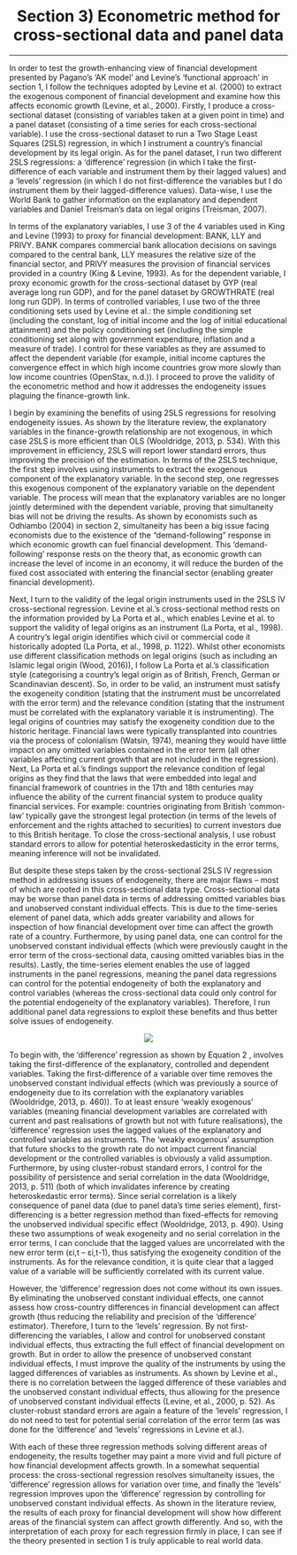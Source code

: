 <h1 align="center"> Section 3) Econometric method for cross-sectional data and panel data </h1> 
<hr /> 

In order to test the growth-enhancing view of financial development presented by Pagano’s ‘AK model’ and Levine’s ‘functional approach’ in section 1, I follow the techniques adopted by Levine et al. (2000) to extract the exogenous component of financial development and examine how this affects economic growth (Levine, et al., 2000). Firstly, I produce a cross-sectional dataset (consisting of variables taken at a given point in time) and a panel dataset (consisting of a time series for each cross-sectional variable). I use the cross-sectional dataset to run a Two Stage Least Squares (2SLS) regression, in which I instrument a country’s financial development by its legal origin. As for the panel dataset, I run two different 2SLS regressions: a ‘difference’ regression (in which I take the first-difference of each variable and instrument them by their lagged values) and a ‘levels’ regression (in which I do not first-difference the variables but I do instrument them by their lagged-difference values). Data-wise, I use the World Bank to gather information on the explanatory and dependent variables and Daniel Treisman’s data on legal origins (Treisman, 2007).  

In terms of the explanatory variables, I use 3 of the 4 variables used in King and Levine (1993) to proxy for financial development: BANK, LLY and PRIVY. BANK compares commercial bank allocation decisions on savings compared to the central bank, LLY measures the relative size of the financial sector, and PRIVY measures the provision of financial services provided in a country (King & Levine, 1993). As for the dependent variable, I proxy economic growth for the cross-sectional dataset by GYP (real average long run GDP), and for the panel dataset by GROWTHRATE (real long run GDP). In terms of controlled variables, I use two of the three conditioning sets used by Levine et al.: the simple conditioning set (including the constant, log of initial income and the log of initial educational attainment) and the policy conditioning set (including the simple conditioning set along with government expenditure, inflation and a measure of trade). I control for these variables as they are assumed to affect the dependent variable (for example, initial income captures the convergence effect in which high income countries grow more slowly than low income countries (OpenStax, n.d.)). I proceed to prove the validity of the econometric method and how it addresses the endogeneity issues plaguing the finance-growth link.  

I begin by examining the benefits of using 2SLS regressions for resolving endogeneity issues. As shown by the literature review, the explanatory variables in the finance-growth relationship are not exogenous, in which case 2SLS is more efficient than OLS (Wooldridge, 2013, p. 534). With this improvement in efficiency, 2SLS will report lower standard errors, thus improving the precision of the estimation. In terms of the 2SLS technique, the first step involves using instruments to extract the exogenous component of the explanatory variable. In the second step, one regresses this exogenous component of the explanatory variable on the dependent variable. The process will mean that the explanatory variables are no longer jointly determined with the dependent variable, proving that simultaneity bias will not be driving the results. As shown by economists such as Odhiambo (2004) in section 2, simultaneity has been a big issue facing economists due to the existence of the “demand-following” response in which economic growth can fuel financial development. This ‘demand-following’ response rests on the theory that, as economic growth can increase the level of income in an economy, it will reduce the burden of the fixed cost associated with entering the financial sector (enabling greater financial development).  

Next, I turn to the validity of the legal origin instruments used in the 2SLS IV cross-sectional regression. Levine et al.’s cross-sectional method rests on the information provided by La Porta et al., which enables Levine et al. to support the validity of legal origins as an instrument (La Porta, et al., 1998). A country’s legal origin identifies which civil or commercial code it historically adopted (La Porta, et al., 1998, p. 1122). Whilst other economists use different classification methods on legal origins (such as including an Islamic legal origin (Wood, 2016)), I follow La Porta et al.’s classification style (categorising a country’s legal origin as of British, French, German or Scandinavian descent). So, in order to be valid, an instrument must satisfy the exogeneity condition (stating that the instrument must be uncorrelated with the error term) and the relevance condition (stating that the instrument must be correlated with the explanatory variable it is instrumenting). The legal origins of countries may satisfy the exogeneity condition due to the historic heritage. Financial laws were typically transplanted into countries via the process of colonialism (Watsin, 1974), meaning they would have little impact on any omitted variables contained in the error term (all other variables affecting current growth that are not included in the regression). Next, La Porta et al.’s findings support the relevance condition of legal origins as they find that the laws that were embedded into legal and financial framework of countries in the 17th and 18th centuries may influence the ability of the current financial system to produce quality financial services. For example: countries originating from British ‘common-law’ typically gave the strongest legal protection (in terms of the levels of enforcement and the rights attached to securities) to current investors due to this British heritage. To close the cross-sectional analysis, I use robust standard errors to allow for potential heteroskedasticity in the error terms, meaning inference will not be invalidated.  

But despite these steps taken by the cross-sectional 2SLS IV regression method in addressing issues of endogeneity, there are major flaws – most of which are rooted in this cross-sectional data type. Cross-sectional data may be worse than panel data in terms of addressing omitted variables bias and unobserved constant individual effects. This is due to the time-series element of panel data, which adds greater variability and allows for inspection of how financial development over time can affect the growth rate of a country. Furthermore, by using panel data, one can control for the unobserved constant individual effects (which were previously caught in the error term of the cross-sectional data, causing omitted variables bias in the results). Lastly, the time-series element enables the use of lagged instruments in the panel regressions, meaning the panel data regressions can control for the potential endogeneity of both the explanatory and control variables (whereas the cross-sectional data could only control for the potential endogeneity of the explanatory variables). Therefore, I run additional panel data regressions to exploit these benefits and thus better solve issues of endogeneity.   

<p align="center">
  <img src="https://user-images.githubusercontent.com/79361165/108626594-cb2b1e00-7448-11eb-986d-d9098248c397.JPG">
</p>

To begin with, the ‘difference’ regression as shown by Equation 2 , involves taking the first-difference of the explanatory, controlled and dependent variables. Taking the first-difference of a variable over time removes the unobserved constant individual effects (which was previously a source of endogeneity due to its correlation with the explanatory variables (Wooldridge, 2013, p. 460)). To at least ensure ‘weakly exogenous’ variables (meaning financial development variables are correlated with current and past realisations of growth but not with future realisations), the ‘difference’ regression uses the lagged values of the explanatory and controlled variables as instruments. The ‘weakly exogenous’ assumption that future shocks to the growth rate do not impact current financial development or the controlled variables is obviously a valid assumption. Furthermore, by using cluster-robust standard errors, I control for the possibility of persistence and serial correlation in the data (Wooldridge, 2013, p. 511) (both of which invalidates inference by creating heteroskedastic error terms).  Since serial correlation is a likely consequence of panel data (due to panel data’s time series element), first-differencing is a better regression method than fixed-effects for removing the unobserved individual specific effect (Wooldridge, 2013, p. 490). Using these two assumptions of weak exogeneity and no serial correlation in the error terms, I can conclude that the lagged values are uncorrelated with the new error term (εi,t – εi,t-1), thus satisfying the exogeneity condition of the instruments. As for the relevance condition, it is quite clear that a lagged value of a variable will be sufficiently correlated with its current value.  

However, the ‘difference’ regression does not come without its own issues. By eliminating the unobserved constant individual effects, one cannot assess how cross-country differences in financial development can affect growth (thus reducing the reliability and precision of the ‘difference’ estimator). Therefore, I turn to the ‘levels’ regression. By not first-differencing the variables, I allow and control for unobserved constant individual effects, thus extracting the full effect of financial development on growth. But in order to allow the presence of unobserved constant individual effects, I must improve the quality of the instruments by using the lagged differences of variables as instruments. As shown by Levine et al., there is no correlation between the lagged difference of these variables and the unobserved constant individual effects, thus allowing for the presence of unobserved constant individual effects (Levine, et al., 2000, p. 52). As cluster-robust standard errors are again a feature of the ‘levels’ regression, I do not need to test for potential serial correlation of the error term (as was done for the ‘difference’ and ‘levels’ regressions in Levine et al.).  

With each of these three regression methods solving different areas of endogeneity, the results together may paint a more vivid and full picture of how financial development affects growth. In a somewhat sequential process: the cross-sectional regression resolves simultaneity issues, the ‘difference’ regression allows for variation over time, and finally the ‘levels’ regression improves upon the ‘difference’ regression by controlling for unobserved constant individual effects. As shown in the literature review, the results of each proxy for financial development will show how different areas of the financial system can affect growth differently. And so, with the interpretation of each proxy for each regression firmly in place, I can see if the theory presented in section 1 is truly applicable to real world data.  
